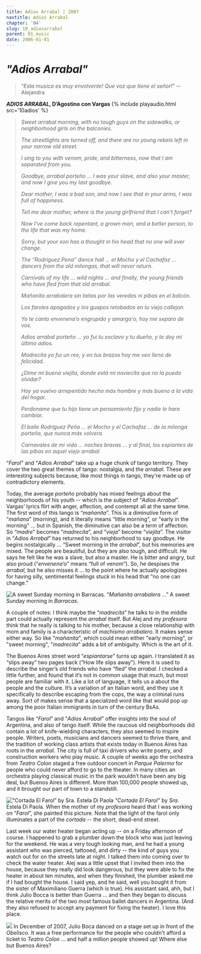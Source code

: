 ```yaml
---
title: Adios Arrabal | 2007
navtitle: Adios Arrabal
chapter: '04'
slug: 10_adiosarrabal
parent: 01_music
date: 2006-01-01
---
```


# _"Adios Arrabal"_

> “_Esta musica es muy envolvente! Que voz que tiene el señor!_”
> -- Alejandra

**_ADIOS ARRABAL_, D’Agostino con Vargas**
{% include playaudio.html
src='10adios' %}

> _Sweet arrabal morning,
> with no tough guys on the sidewalks,
> or neighborhood girls on the balconies._
>
> _The streetlights are turned off,
> and there are no young rebels left
> in your narrow old street._
>
> _I sing to you with venom,
> pride, and bitterness,
> now that I am separated from you._
>
> _Goodbye, arrabal porteño ...
> I was your slave, and also your master,
> and now I give you my last goodbye._
>
> _Dear mother, I was a bad son,
> and now I see that in your arms,
> I was full of happiness._
>
> _Tell me dear mother,
> where is the young girlfriend
> that I can’t forget?_
>
> _Now I've come back repentant,
> a grown man, and a better person,
> to the life that was my home._
>
> _Sorry, but your son
> has a thought in his head
> that no one will ever change._
>
> _The “Rodriguez Pena” dance hall ...
> el Mocho y el Cachafaz ...
> dancers from the old milongas,
> that will never return._
>
> _Carnivals of my life ...
> wild nights ... and finally,
> the young friends who have fled
> from that old arrabal._
>
> _Mañanita arrabalera
> sin taitas por las veredas
> ni pibas en el balcón._
>
> _Los faroles apagados
> y los guapos retobados
> en tu viejo callejon._
>
> _Yo te canto envenena’o
> engrupido y amarga'o,
> hoy me separo de vos._
>
> _Adios arrabal porteño ...
> yo fui tu esclavo y tu dueño,
> y te doy mi último adios._
>
> _Madrecita yo fui un reo,
> y en tus brazos hoy me veo
> lleno de felicidad._
>
> _¿Dime mi buena viejita,
> donde está  mi noviecita
> que no la puedo olvidar?_
>
> _Hoy ya vuelvo arrepentido
> hecho más hombre y más bueno
> a la vida del hogar._
>
> _Perdoname que tu hijo
> tiene un pensamiento fijo
> y nadie lo hara cambiar._
>
> _El baile Rodríguez Peña ...
> el Mocho y el Cachafaz ...
> de la milonga porteña,
> que nunca más volvera._
>
> _Carnavales de mi vida ...
> noches bravas ... y al final,
> los espiantes de las pibas
> en aquel viejo arrabal._

“_Farol_” and “_Adios Arrabal_” take up a huge chunk of tango territory. They cover the two great themes of tango: nostalgia, and the _arrabal_.
These are interesting subjects because, like most things in tango, they're made up of contradictory elements.

Today, the average _porteño_ probably has mixed feelings about the neighborhoods of his youth -- which is the subject of “_Adios Arrabal_”.
Vargas’ lyrics flirt with anger, affection, and contempt all at the same time.
The first word of this tango is “_mañanita_”.
This is a diminutive form of “_mañana_” (morning), and it literally means “little morning”, or "early in the morning" ... but in Spanish, the diminutive can also be a term of affection.
So _“madre_” becomes “_madrecita_”, and “_vieja_” become “_viejita_”.
The visitor in “_Adios Arrabal_” has returned to his neighborhood to say goodbye.
He begins nostalgically ... “Sweet morning in the _arrabal_”, but his memories are mixed.
The people are beautiful, but they are also tough, and difficult.
He says he felt like he was a slave, but also a master.
He is bitter and angry, but also proud (“_envenena’o_” means “full of venom”).
So, he despises the _arrabal_, but he also misses it ... to the point where he actually apologizes for having silly, sentimental feelings stuck in his head that “no one can change.”

![A sweet Sunday morning in Barracas.](/4_pics/10arrabal/image004.jpg)
“_Mañanita arrabalera_ ...” A sweet Sunday morning in _Barracas_.

A couple of notes: I think maybe the “_madrecita_” he talks to in the middle part could actually represent the _arrabal_ itself.
But Alej and my _profesora_ think that he really is talking to his mother, because a close relationship with mom and family is a characteristic of _machismo arrabalero_.
It makes sense either way.
So like "_mañanita_", which could mean either "early morning", or "sweet morning", "_madrecita_" adds a bit of ambiguity.
Which is the art of it.

The Buenos Aires street word “_espiantarse_” turns up again.
I translated it as “slips away” two pages back (“How life slips away”).
Here it is used to describe the singer’s old friends who have “fled” the _arrabal_.
I checked a little further, and found that it’s not in common usage that much, but most people are familiar with it.
Like a lot of language, it tells us a about the people and the culture.
It’s a variation of an Italian word, and they use it specifically to describe escaping from the cops, the way a criminal runs away.
Sort of makes sense that a specialized word like that would pop up among the poor Italian immigrants in turn of the century BsAs.

Tangos like “_Farol_” and “_Adios Arrabal_” offer insights into the soul of Argentina, and also of tango itself.
While the raucous old neighborhoods did contain a lot of knife-wielding characters, they also seemed to inspire people.
Writers, poets, musicians and dancers seemed to thrive there, and the tradition of working class artists that exists today in Buenos Aires has roots in the _arrabal_.
The city is full of taxi drivers who write poetry, and construction workers who play music.
A couple of weeks ago the orchestra from _Teatro Colon_ staged a free outdoor concert in _Parque Palermo_ for people who could never afford to go to the theater.
In many cities an orchestra playing classical music in the park wouldn’t have been any big deal, but Buenos Aires is different.
More than 100,000 people showed up, and it brought our part of town to a standstill.

!["Cortada El Farol” by Sra. Estela Di Paola](/4_pics/10arrabal/image003.jpg)
_"Cortada El Farol”_ by _Sra._ Estela Di Paola. When the mother of my _profesora_
heard that I was working on “_Farol_”, she painted this picture.
Note that the light of the farol only illuminates a part
of the _cortada_ -- the short, dead-end street.

Last week our water heater began acting up -- on a Friday afternoon of course.
I happened to grab a plumber down the block who was just leaving for the weekend.
He was a very tough looking man, and he had a young assistant who was pierced, tattooed, and dirty -- the kind of guys you watch out for on the streets late at night.
I talked them into coming over to check the water heater.
Alej was a little upset that I invited them into the house, because they really did look dangerous, but they were able to fix the heater in about ten minutes, and when they finished, the plumber asked me if I had bought the house.
I said yep, and he said, well you bought it from the sister of Maximiliano Guerra (which is true).
His assistant said, ahh, but I think Julio Bocca is better than Guerra ... and then they began to discuss the relative merits of the two most famous ballet dancers in Argentina.
(And they also refused to accept any payment for fixing the heater).
I love this place.



![](/4_pics/10arrabal/Boca-ObeliscoWeb.jpg)
In December of 2007, Julio Boca danced on a stage set up in front of the _Obelisco_. It was a free performance
for the people who couldn't afford a ticket to _Teatro Colon_ ... and half a million people showed up!
Where else but Buenos Aires?
